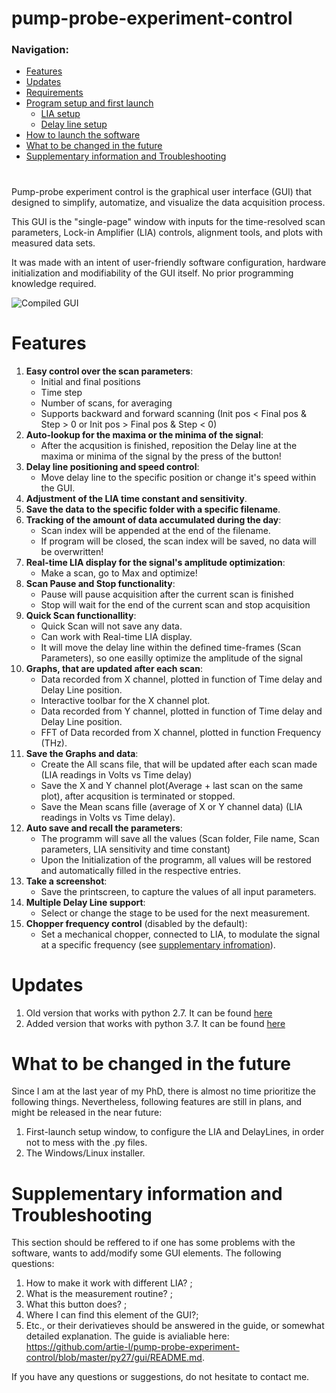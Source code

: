 # pump-probe-experiment-control 

### Navigation:
- [Features](#features)
- [Updates](#updates)
- [Requirements](#requirements)
- [Program setup and first launch](#program-setup-and-first-launch)
  * [LIA setup](#lia-setup)
  * [Delay line setup](#delay-line-setup)
- [How to launch the software](#how-to-launch-the-software)
- [What to be changed in the future](#what-to-be-changed-in-the-future)
- [Supplementary information and Troubleshooting](#supplementary-information-and-troubleshooting)
# 

Pump-probe experiment control is the graphical user interface (GUI) that designed to simplify, automatize, and visualize the data acquisition process.

This GUI is the "single-page" window with inputs for the time-resolved scan parameters, Lock-in Amplifier (LIA) controls, alignment tools, and plots with measured data sets. 

It was made with an intent of user-friendly software configuration, hardware initialization and modifiability of the GUI itself. No prior programming knowledge required. 

![Compiled GUI](https://i.ibb.co/bLRJ7M4/GUI.png "Compiled GUI")


# Features

1. **Easy control over the scan parameters**:
   * Initial and final positions
   * Time step
   * Number of scans, for averaging
   * Supports backward and forward scanning (Init pos < Final pos & Step > 0 or Init pos > Final pos & Step < 0)
2. **Auto-lookup for the maxima or the minima of the signal**:
   * After the acqusition is finished, reposition the Delay line at the maxima or minima of the signal by the press of the button!
3. **Delay line positioning and speed control**:
   * Move delay line to the specific position or change it's speed within the GUI.
4. **Adjustment of the LIA time constant and sensitivity**.
5. **Save the data to the specific folder with a specific filename**.
6. **Tracking of the amount of data accumulated during the day**:
   * Scan index will be appended at the end of the filename.
   * If program will be closed, the scan index will be saved, no data will be overwritten!
7. **Real-time LIA display for the signal's amplitude optimization**:
   * Make a scan, go to Max and optimize!
8. **Scan Pause and Stop functionality**:
   * Pause will pause acquisition after the current scan is finished
   * Stop will wait for the end of the current scan and stop acquisition
9. **Quick Scan functionallity**:
   * Quick Scan will not save any data.
   * Can work with Real-time LIA display.
   * It will move the delay line within the defined time-frames (Scan Parameters), so one easilly optimize the amplitude of the signal
10. **Graphs, that are updated after each scan**:
    * Data recorded from X channel, plotted in function of Time delay and Delay Line position.
    * Interactive toolbar for the X channel plot.
    * Data recorded from Y channel, plotted in function of Time delay and Delay Line position.
    * FFT of Data recorded from X channel, plotted in function Frequency (THz).
11. **Save the Graphs and data**:
    * Create the All scans file, that will be updated after each scan made (LIA readings in Volts vs Time delay)
    * Save the X and Y channel plot(Average + last scan on the same plot), after acqusition is terminated or stopped.
    * Save the Mean scans fille (average of X or Y channel data) (LIA readings in Volts vs Time delay).
12. **Auto save and recall the parameters**:
    * The programm will save all the values (Scan folder, File name, Scan parameters, LIA sensitivity and time constant)
    * Upon the Initialization of the programm, all values will be restored and automatically filled in the respective entries.
13. **Take a screenshot**:
    * Save the printscreen, to capture the values of all input parameters.
14. **Multiple Delay Line support**:
    * Select or change the stage to be used for the next measurement.
14. **Chopper frequency control** (disabled by the default):
    * Set a mechanical chopper, connected to LIA, to modulate the signal at a specific frequency (see [supplementary infromation](https://github.com/artie-l/pump-probe-experiment-control/blob/master/gui/README.md#gui-chopper-controlspy)).

# Updates
1. Old version that works with python 2.7. It can be found [here](https://github.com/artie-l/pump-probe-experiment-control/tree/master/py27)
2. Added version that works with python 3.7. It can be found [here](https://github.com/artie-l/pump-probe-experiment-control/tree/master/py37)


# What to be changed in the future
Since I am at the last year of my PhD, there is almost no time prioritize the following things. Nevertheless, following features are still in plans, and might be released in the near future:

1. First-launch setup window, to configure the LIA and DelayLines, in order not to mess with the .py files.
2. The Windows/Linux installer.

# Supplementary information and Troubleshooting
This section should be reffered to if one has some problems with the software, wants to add/modify some GUI elements. 
The following questions:
1. How to make it work with different LIA? ;
2. What is the measurement routine? ;
3. What this button does? ;
4. Where I can find this element of the GUI?;
5. Etc.,
or their derivatieves should be answered in the guide, or somewhat detailed explanation. The guide is avialiable here: https://github.com/artie-l/pump-probe-experiment-control/blob/master/py27/gui/README.md.

If you have any questions or suggestions, do not hesitate to contact me. 
